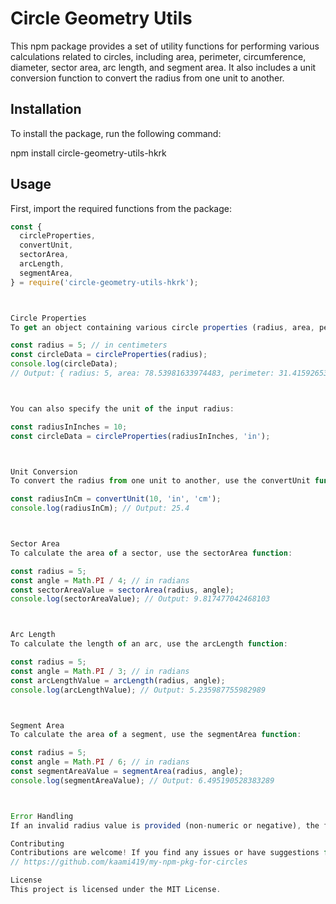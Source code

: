 # Circle Geometry Utils

This npm package provides a set of utility functions for performing various calculations related to circles, including area, perimeter, circumference, diameter, sector area, arc length, and segment area. It also includes a unit conversion function to convert the radius from one unit to another.

## Installation

To install the package, run the following command:

npm install circle-geometry-utils-hkrk

## Usage

First, import the required functions from the package:

```javascript
const {
  circleProperties,
  convertUnit,
  sectorArea,
  arcLength,
  segmentArea,
} = require('circle-geometry-utils-hkrk');



Circle Properties
To get an object containing various circle properties (radius, area, perimeter, circumference, and diameter), use the circleProperties function:

const radius = 5; // in centimeters
const circleData = circleProperties(radius);
console.log(circleData);
// Output: { radius: 5, area: 78.53981633974483, perimeter: 31.41592653589793, circumference: 31.41592653589793, diameter: 10 }



You can also specify the unit of the input radius:

const radiusInInches = 10;
const circleData = circleProperties(radiusInInches, 'in');



Unit Conversion
To convert the radius from one unit to another, use the convertUnit function:

const radiusInCm = convertUnit(10, 'in', 'cm');
console.log(radiusInCm); // Output: 25.4



Sector Area
To calculate the area of a sector, use the sectorArea function:

const radius = 5;
const angle = Math.PI / 4; // in radians
const sectorAreaValue = sectorArea(radius, angle);
console.log(sectorAreaValue); // Output: 9.817477042468103



Arc Length
To calculate the length of an arc, use the arcLength function:

const radius = 5;
const angle = Math.PI / 3; // in radians
const arcLengthValue = arcLength(radius, angle);
console.log(arcLengthValue); // Output: 5.235987755982989



Segment Area
To calculate the area of a segment, use the segmentArea function:

const radius = 5;
const angle = Math.PI / 6; // in radians
const segmentAreaValue = segmentArea(radius, angle);
console.log(segmentAreaValue); // Output: 6.495190528383289



Error Handling
If an invalid radius value is provided (non-numeric or negative), the functions will throw an error with the message "Radius must be a positive number". If an invalid unit is provided to the convertUnit function, it will throw an error with the message "Invalid unit".

Contributing
Contributions are welcome! If you find any issues or have suggestions for improvements, please open an issue or submit a pull request on the project's GitHub repository.
// https://github.com/kaami419/my-npm-pkg-for-circles

License
This project is licensed under the MIT License.
```
